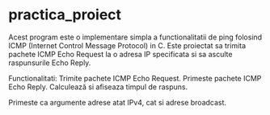# practica_proiect
Acest program este o implementare simpla a functionalitatii de ping folosind ICMP (Internet Control Message Protocol) in C. Este proiectat sa trimita pachete ICMP Echo Request la o adresa IP specificata si sa asculte raspunsurile Echo Reply. 

Functionalitati:
Trimite pachete ICMP Echo Request.
Primeste pachete ICMP Echo Reply.
Calculează si afiseaza timpul de raspuns.

Primeste ca argumente adrese atat IPv4, cat si adrese broadcast. 